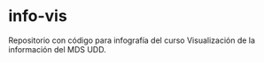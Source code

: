 # info-vis
Repositorio con código para infografía del curso Visualización de la información del MDS UDD.
